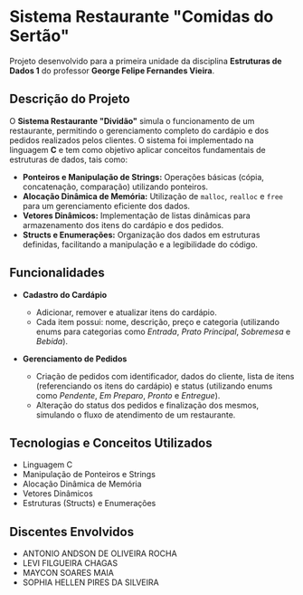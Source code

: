 # Sistema Restaurante "Comidas do Sertão"

Projeto desenvolvido para a primeira unidade da disciplina **Estruturas de Dados 1** do professor **George Felipe Fernandes Vieira**.

## Descrição do Projeto

O **Sistema Restaurante "Dividão"** simula o funcionamento de um restaurante, permitindo o gerenciamento completo do cardápio e dos pedidos realizados pelos clientes. O sistema foi implementado na linguagem **C** e tem como objetivo aplicar conceitos fundamentais de estruturas de dados, tais como:

- **Ponteiros e Manipulação de Strings:** Operações básicas (cópia, concatenação, comparação) utilizando ponteiros.
- **Alocação Dinâmica de Memória:** Utilização de `malloc`, `realloc` e `free` para um gerenciamento eficiente dos dados.
- **Vetores Dinâmicos:** Implementação de listas dinâmicas para armazenamento dos itens do cardápio e dos pedidos.
- **Structs e Enumerações:** Organização dos dados em estruturas definidas, facilitando a manipulação e a legibilidade do código.

## Funcionalidades

- **Cadastro do Cardápio**
  - Adicionar, remover e atualizar itens do cardápio.
  - Cada item possui: nome, descrição, preço e categoria (utilizando enums para categorias como *Entrada*, *Prato Principal*, *Sobremesa* e *Bebida*).

- **Gerenciamento de Pedidos**
  - Criação de pedidos com identificador, dados do cliente, lista de itens (referenciando os itens do cardápio) e status (utilizando enums como *Pendente*, *Em Preparo*, *Pronto* e *Entregue*).
  - Alteração do status dos pedidos e finalização dos mesmos, simulando o fluxo de atendimento de um restaurante.

## Tecnologias e Conceitos Utilizados

- Linguagem C
- Manipulação de Ponteiros e Strings
- Alocação Dinâmica de Memória
- Vetores Dinâmicos
- Estruturas (Structs) e Enumerações

## Discentes Envolvidos

 - ANTONIO ANDSON DE OLIVEIRA ROCHA 
 - LEVI FILGUEIRA CHAGAS
 - MAYCON SOARES MAIA
 - SOPHIA HELLEN PIRES DA SILVEIRA
